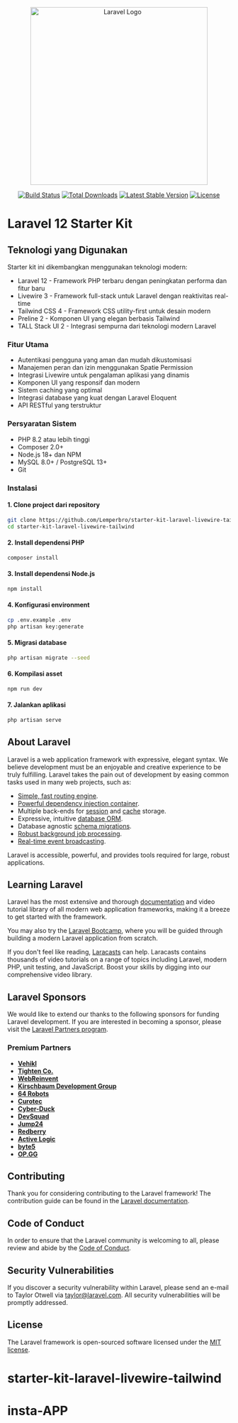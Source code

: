 <p align="center"><a href="https://laravel.com" target="_blank"><img src="https://raw.githubusercontent.com/laravel/art/master/logo-lockup/5%20SVG/2%20CMYK/1%20Full%20Color/laravel-logolockup-cmyk-red.svg" width="400" alt="Laravel Logo"></a></p>

<p align="center">
<a href="https://github.com/laravel/framework/actions"><img src="https://github.com/laravel/framework/workflows/tests/badge.svg" alt="Build Status"></a>
<a href="https://packagist.org/packages/laravel/framework"><img src="https://img.shields.io/packagist/dt/laravel/framework" alt="Total Downloads"></a>
<a href="https://packagist.org/packages/laravel/framework"><img src="https://img.shields.io/packagist/v/laravel/framework" alt="Latest Stable Version"></a>
<a href="https://packagist.org/packages/laravel/framework"><img src="https://img.shields.io/packagist/l/laravel/framework" alt="License"></a>
</p>

# Laravel 12 Starter Kit

## Teknologi yang Digunakan

Starter kit ini dikembangkan menggunakan teknologi modern:

- Laravel 12 - Framework PHP terbaru dengan peningkatan performa dan fitur baru
- Livewire 3 - Framework full-stack untuk Laravel dengan reaktivitas real-time
- Tailwind CSS 4 - Framework CSS utility-first untuk desain modern
- Preline 2 - Komponen UI yang elegan berbasis Tailwind
- TALL Stack UI 2 - Integrasi sempurna dari teknologi modern Laravel

### Fitur Utama
- Autentikasi pengguna yang aman dan mudah dikustomisasi
- Manajemen peran dan izin menggunakan Spatie Permission
- Integrasi Livewire untuk pengalaman aplikasi yang dinamis
- Komponen UI yang responsif dan modern
- Sistem caching yang optimal
- Integrasi database yang kuat dengan Laravel Eloquent
- API RESTful yang terstruktur

### Persyaratan Sistem
- PHP 8.2 atau lebih tinggi
- Composer 2.0+
- Node.js 18+ dan NPM
- MySQL 8.0+ / PostgreSQL 13+
- Git

### Instalasi

#### 1. Clone project dari repository
```bash 
git clone https://github.com/Lemperbro/starter-kit-laravel-livewire-tailwind.git
cd starter-kit-laravel-livewire-tailwind
```

#### 2. Install dependensi PHP
```bash 
composer install
```

#### 3. Install dependensi Node.js
```bash 
npm install
```

#### 4. Konfigurasi environment
```bash 
cp .env.example .env
php artisan key:generate
```

#### 5. Migrasi database
```bash 
php artisan migrate --seed
```

#### 6. Kompilasi asset
```bash 
npm run dev
```

#### 7. Jalankan aplikasi
```bash 
php artisan serve
```

## About Laravel

Laravel is a web application framework with expressive, elegant syntax. We believe development must be an enjoyable and creative experience to be truly fulfilling. Laravel takes the pain out of development by easing common tasks used in many web projects, such as:

- [Simple, fast routing engine](https://laravel.com/docs/routing).
- [Powerful dependency injection container](https://laravel.com/docs/container).
- Multiple back-ends for [session](https://laravel.com/docs/session) and [cache](https://laravel.com/docs/cache) storage.
- Expressive, intuitive [database ORM](https://laravel.com/docs/eloquent).
- Database agnostic [schema migrations](https://laravel.com/docs/migrations).
- [Robust background job processing](https://laravel.com/docs/queues).
- [Real-time event broadcasting](https://laravel.com/docs/broadcasting).

Laravel is accessible, powerful, and provides tools required for large, robust applications.

## Learning Laravel

Laravel has the most extensive and thorough [documentation](https://laravel.com/docs) and video tutorial library of all modern web application frameworks, making it a breeze to get started with the framework.

You may also try the [Laravel Bootcamp](https://bootcamp.laravel.com), where you will be guided through building a modern Laravel application from scratch.

If you don't feel like reading, [Laracasts](https://laracasts.com) can help. Laracasts contains thousands of video tutorials on a range of topics including Laravel, modern PHP, unit testing, and JavaScript. Boost your skills by digging into our comprehensive video library.

## Laravel Sponsors

We would like to extend our thanks to the following sponsors for funding Laravel development. If you are interested in becoming a sponsor, please visit the [Laravel Partners program](https://partners.laravel.com).

### Premium Partners

- **[Vehikl](https://vehikl.com/)**
- **[Tighten Co.](https://tighten.co)**
- **[WebReinvent](https://webreinvent.com/)**
- **[Kirschbaum Development Group](https://kirschbaumdevelopment.com)**
- **[64 Robots](https://64robots.com)**
- **[Curotec](https://www.curotec.com/services/technologies/laravel/)**
- **[Cyber-Duck](https://cyber-duck.co.uk)**
- **[DevSquad](https://devsquad.com/hire-laravel-developers)**
- **[Jump24](https://jump24.co.uk)**
- **[Redberry](https://redberry.international/laravel/)**
- **[Active Logic](https://activelogic.com)**
- **[byte5](https://byte5.de)**
- **[OP.GG](https://op.gg)**

## Contributing

Thank you for considering contributing to the Laravel framework! The contribution guide can be found in the [Laravel documentation](https://laravel.com/docs/contributions).

## Code of Conduct

In order to ensure that the Laravel community is welcoming to all, please review and abide by the [Code of Conduct](https://laravel.com/docs/contributions#code-of-conduct).

## Security Vulnerabilities

If you discover a security vulnerability within Laravel, please send an e-mail to Taylor Otwell via [taylor@laravel.com](mailto:taylor@laravel.com). All security vulnerabilities will be promptly addressed.

## License

The Laravel framework is open-sourced software licensed under the [MIT license](https://opensource.org/licenses/MIT).
# starter-kit-laravel-livewire-tailwind

# insta-APP
